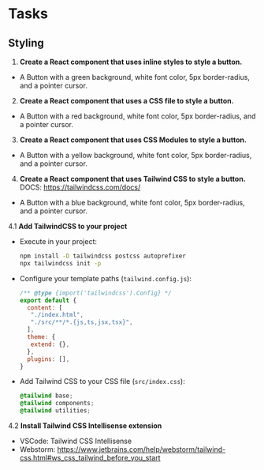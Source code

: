 # Tasks

## Styling

1. **Create a React component that uses inline styles to style a button.**

- A Button with a green background, white font color, 5px border-radius, and a pointer cursor.

2. **Create a React component that uses a CSS file to style a button.**

- A Button with a red background, white font color, 5px border-radius, and a pointer cursor.

3. **Create a React component that uses CSS Modules to style a button.**

- A Button with a yellow background, white font color, 5px border-radius, and a pointer cursor.

4. **Create a React component that uses Tailwind CSS to style a button.**
DOCS: <https://tailwindcss.com/docs/>

- A Button with a blue background, white font color, 5px border-radius, and a pointer cursor.

4.1 **Add TailwindCSS to your project**

- Execute in your project:

    ```bash
    npm install -D tailwindcss postcss autoprefixer
    npx tailwindcss init -p
    ```

- Configure your template paths (`tailwind.config.js`):

    ```js
    /** @type {import('tailwindcss').Config} */
    export default {
      content: [
       "./index.html",
       "./src/**/*.{js,ts,jsx,tsx}",
      ],
      theme: {
       extend: {},
      },
      plugins: [],
    }
    ```

- Add Tailwind CSS to your CSS file (`src/index.css`):

    ```css
    @tailwind base;
    @tailwind components;
    @tailwind utilities;
    ```

4.2 **Install Tailwind CSS Intellisense extension**

- VSCode: Tailwind CSS Intellisense
- Webstorm: <https://www.jetbrains.com/help/webstorm/tailwind-css.html#ws_css_tailwind_before_you_start>
